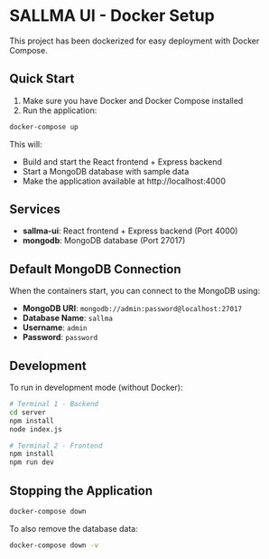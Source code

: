 # SALLMA UI - Docker Setup

This project has been dockerized for easy deployment with Docker Compose.

## Quick Start

1. Make sure you have Docker and Docker Compose installed
2. Run the application:

```bash
docker-compose up
```

This will:
- Build and start the React frontend + Express backend
- Start a MongoDB database with sample data
- Make the application available at http://localhost:4000

## Services

- **sallma-ui**: React frontend + Express backend (Port 4000)
- **mongodb**: MongoDB database (Port 27017)

## Default MongoDB Connection

When the containers start, you can connect to the MongoDB using:
- **MongoDB URI**: `mongodb://admin:password@localhost:27017`
- **Database Name**: `sallma`
- **Username**: `admin`
- **Password**: `password`

## Development

To run in development mode (without Docker):

```bash
# Terminal 1 - Backend
cd server
npm install
node index.js

# Terminal 2 - Frontend  
npm install
npm run dev
```

## Stopping the Application

```bash
docker-compose down
```

To also remove the database data:

```bash
docker-compose down -v
```
